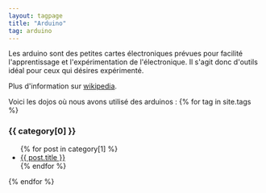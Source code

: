 ```yaml
---
layout: tagpage
title: "Arduino"
tag: arduino
---
```


Les arduino sont des petites cartes électroniques prévues pour facilité l'apprentissage et l'expérimentation de l'électronique. Il s'agit donc d'outils idéal pour ceux qui désires expérimenté.

Plus d'information sur [wikipedia](https://fr.wikipedia.org/wiki/Arduino).

Voici les dojos où nous avons utilisé des arduinos :
{% for tag in site.tags %}
  <h3>{{ category[0] }}</h3>
  <ul>
    {% for post in category[1] %}
      <li><a href="{{ post.url }}">{{ post.title }}</a></li>
    {% endfor %}
  </ul>
{% endfor %}
